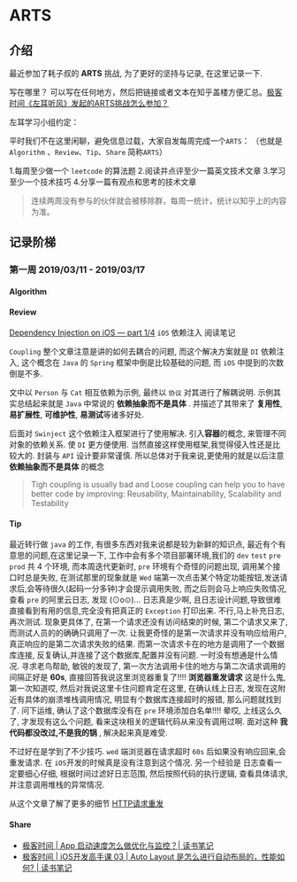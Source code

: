 # ARTS

## 介绍 

最近参加了耗子叔的 **ARTS** 挑战, 为了更好的坚持与记录, 在这里记录一下.

写在哪里？
可以写在任何地方，然后把链接或者文本在知乎盖楼方便汇总。[极客时间《左耳听风》发起的ARTS挑战怎么参加？](https://www.zhihu.com/question/301150832)

左耳学习小组约定：

平时我们不在这里闲聊，避免信息过载，大家自发每周完成一个`ARTS`：
（也就是 `Algorithm` 、`Review`、`Tip`、`Share` 简称`ARTS`）

1.每周至少做一个 `leetcode` 的算法题
2.阅读并点评至少一篇英文技术文章
3.学习至少一个技术技巧
4.分享一篇有观点和思考的技术文章

> 连续两周没有参与的伙伴就会被移除群，每周一统计，统计以知乎上的内容为准。


## 记录阶梯

### 第一周 2019/03/11 - 2019/03/17 

#### Algorithm

#### Review

[Dependency Injection on iOS — part 1/4](https://link.medium.com/qNPqfxDe8U) `iOS` 依赖注入 阅读笔记 

`Coupling` 整个文章注意是讲的如何去耦合的问题, 而这个解决方案就是 `DI` 依赖注入, 这个概念在 `Java` 的 `Spring` 框架中倒是比较基础的问题, 而 `iOS` 中提到的次数倒是不多. 

文中以 `Person` 与 `Cat` 相互依赖为示例, 最终以 `协议` 对其进行了解耦说明. 示例其实总结起来就是 `Java` 中常说的 **依赖抽象而不是具体** . 并描述了其带来了 **复用性**, **易扩展性**, **可维护性**, **易测试**等诸多好处.

后面对 `Swinject` 这个依赖注入框架进行了使用解决. 引入**容器**的概念, 来管理不同对象的依赖关系. 使 `DI` 更方便使用. 当然直接这样使用框架,我觉得侵入性还是比较大的. 封装与 `API` 设计要非常谨慎.  所以总体对于我来说,更使用的就是以后注意 **依赖抽象而不是具体** 的概念

>  Tigh coupling is usually bad and Loose coupling can help you to have better code by improving: Reusability, Maintainability, Scalability and Testability

#### Tip

最近转行做 `java` 的工作, 有很多东西对我来说都是较为新鲜的知识点, 最近有个有意思的问题,在这里记录一下, 工作中会有多个项目部署环境,我们的 `dev` `test` `pre` `prod` 共 4 个环境, 而本周迭代更新时, `pre` 环境有个奇怪的问题出现, 调用某个接口时总是失败, 在测试那里的现象就是 `Wed` 端第一次点击某个特定功能按钮,发送请求后,会等待很久(起码一分多钟)才会提示调用失败, 而之后则会马上响应失败情况, 查看 `pre` 的阿里云日志, 发现 (⊙o⊙)… 日志真是少啊, 且日志设计问题,导致很难直接看到有用的信息,完全没有把真正的 `Exception` 打印出来. 不行,马上补充日志,再次测试. 现象更具体了, 在第一个请求还没有访问结束的时候, 第二个请求又来了, 而测试人员的的确确只调用了一次. 让我更奇怪的是第一次请求并没有响应给用户,真正响应的是第二次请求失败的结果. 而第一次请求卡在的地方是调用了一个数据库连接, 反复确认,并连接了这个数据库,配置并没有问题. 一时没有想通是什么情况. 寻求老鸟帮助, 敏锐的发现了, 第一次方法调用卡住的地方与第二次请求调用的间隔正好是 **60s**, 直接回答我说这里浏览器重复了!!!! **浏览器重发请求** 这是什么鬼,第一次知道哎, 然后对我说这里卡住问题肯定在这里, 在确认线上日志, 发现在这附近有具体的崩溃堆栈调用情况, 明显有个数据库连接超时的报错, 那么问题就找到了. 问下运维, 确认了这个数据库没有在 `pre` 环境添加白名单!!!! 晕哎, 上线这么久了, 才发现有这么个问题, 看来这块相关的逻辑代码从来没有调用过啊. 面对这种 **我代码都没改过,不是我的锅** , 解决起来真是难受. 

不过好在是学到了不少技巧. `wed` 端浏览器在请求超时 `60s` 后如果没有响应回来,会重发请求. 在 `iOS`开发的时候真是没有注意到这个情况. 另一个经验是 日志查看一定要细心仔细, 根据时间过滤好日志范围, 然后按照代码的执行逻辑, 查看具体请求, 并注意调用堆栈的异常情况. 

从这个文章了解了更多的细节 [HTTP请求重发](https://www.cnblogs.com/yibuyisheng/p/5649251.html)

#### Share

- [极客时间 | App 启动速度怎么做优化与监控？| 读书笔记](https://todayios.com/app-launch-analyse-reading-note/)
- [极客时间 | iOS开发高手课 03 | Auto Layout 是怎么进行自动布局的，性能如何? | 读书笔记](https://todayios.com/geekbang-autolayout-readnote/)


